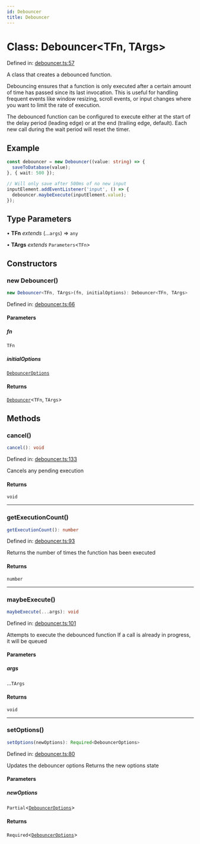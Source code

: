 ```yaml
---
id: Debouncer
title: Debouncer
---
```


<!-- DO NOT EDIT: this page is autogenerated from the type comments -->

# Class: Debouncer\<TFn, TArgs\>

Defined in: [debouncer.ts:57](https://github.com/TanStack/bouncer/blob/main/packages/pacer/src/debouncer.ts#L57)

A class that creates a debounced function.

Debouncing ensures that a function is only executed after a certain amount of time has passed
since its last invocation. This is useful for handling frequent events like window resizing,
scroll events, or input changes where you want to limit the rate of execution.

The debounced function can be configured to execute either at the start of the delay period
(leading edge) or at the end (trailing edge, default). Each new call during the wait period
will reset the timer.

## Example

```ts
const debouncer = new Debouncer((value: string) => {
  saveToDatabase(value);
}, { wait: 500 });

// Will only save after 500ms of no new input
inputElement.addEventListener('input', () => {
  debouncer.maybeExecute(inputElement.value);
});
```

## Type Parameters

• **TFn** *extends* (...`args`) => `any`

• **TArgs** *extends* `Parameters`\<`TFn`\>

## Constructors

### new Debouncer()

```ts
new Debouncer<TFn, TArgs>(fn, initialOptions): Debouncer<TFn, TArgs>
```

Defined in: [debouncer.ts:66](https://github.com/TanStack/bouncer/blob/main/packages/pacer/src/debouncer.ts#L66)

#### Parameters

##### fn

`TFn`

##### initialOptions

[`DebouncerOptions`](../interfaces/debounceroptions.md)

#### Returns

[`Debouncer`](debouncer.md)\<`TFn`, `TArgs`\>

## Methods

### cancel()

```ts
cancel(): void
```

Defined in: [debouncer.ts:133](https://github.com/TanStack/bouncer/blob/main/packages/pacer/src/debouncer.ts#L133)

Cancels any pending execution

#### Returns

`void`

***

### getExecutionCount()

```ts
getExecutionCount(): number
```

Defined in: [debouncer.ts:93](https://github.com/TanStack/bouncer/blob/main/packages/pacer/src/debouncer.ts#L93)

Returns the number of times the function has been executed

#### Returns

`number`

***

### maybeExecute()

```ts
maybeExecute(...args): void
```

Defined in: [debouncer.ts:101](https://github.com/TanStack/bouncer/blob/main/packages/pacer/src/debouncer.ts#L101)

Attempts to execute the debounced function
If a call is already in progress, it will be queued

#### Parameters

##### args

...`TArgs`

#### Returns

`void`

***

### setOptions()

```ts
setOptions(newOptions): Required<DebouncerOptions>
```

Defined in: [debouncer.ts:80](https://github.com/TanStack/bouncer/blob/main/packages/pacer/src/debouncer.ts#L80)

Updates the debouncer options
Returns the new options state

#### Parameters

##### newOptions

`Partial`\<[`DebouncerOptions`](../interfaces/debounceroptions.md)\>

#### Returns

`Required`\<[`DebouncerOptions`](../interfaces/debounceroptions.md)\>

